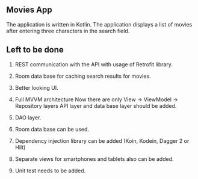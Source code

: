 ## Movies App

The application is written in Kotlin.
The application displays a list of movies after entering three characters in the search field.

## Left to be done

1) REST communication with the API with usage of Retrofit library.

2) Room data base for caching search results for movies.

3) Better looking UI.

4) Full MVVM architecture
Now there are only View -> ViewModel -> Repository layers
API layer and data base layer should be added.

5) DAO layer.

6) Room data base can be used.

7) Dependency injection library can be added (Koin, Kodein, Dagger 2 or Hilt)

8) Separate views for smartphones and tablets also can be added.

9) Unit test needs to be added.

